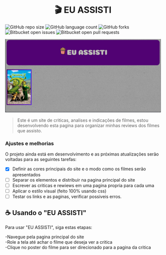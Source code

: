 <h1 align="center"> 🎬 EU ASSISTI </h1>

![GitHub repo size](https://img.shields.io/github/repo-size/iuricode/README-template?style=for-the-badge)
![GitHub language count](https://img.shields.io/github/languages/count/iuricode/README-template?style=for-the-badge)
![GitHub forks](https://img.shields.io/github/forks/iuricode/README-template?style=for-the-badge)
![Bitbucket open issues](https://img.shields.io/bitbucket/issues/iuricode/README-template?style=for-the-badge)
![Bitbucket open pull requests](https://img.shields.io/bitbucket/pr-raw/iuricode/README-template?style=for-the-badge)

<img src="./Imagens/Captura de tela 2025-05-26 222043.png" alt="Imagem do site no estado atual">

> Este é um site de criticas, analises e indicações de filmes, estou desenvolvendo esta pagina para organizar minhas reviews dos filmes que assisto.

### Ajustes e melhorias

O projeto ainda está em desenvolvimento e as próximas atualizações serão voltadas para as seguintes tarefas:

- [x] Definir as cores principais do site e o modo como os filmes serão apresentados
- [ ] Separar os elementos e distribuir na pagina principal do site
- [ ] Escrever as criticas e rewiews em uma pagina propria para cada uma
- [ ] Aplicar o estilo visual (feito 100% usando css)
- [ ] Testar os links e as paginas, verificar possiveis erros.

## ☕ Usando o "EU ASSISTI"

Para usar "EU ASSISTI", siga estas etapas:

-Navegue pela pagina principal do site </br>
-Role a tela até achar o filme que deseja ver a critica </br>
-Clique no poster do filme para ser direcionado para a pagina da critica



